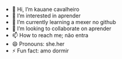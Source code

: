 - 👋 Hi, I’m kauane cavalheiro
- 👀 I’m interested in aprender 
- 🌱 I’m currently learning a mexer no github
- 💞️ I’m looking to collaborate on aprender
- 📫 How to reach me; não entra
- 😄 Pronouns: she.her
- ⚡ Fun fact: amo dormir

<!---
Kauanecavalheiro/Kauanecavalheiro is a ✨ special ✨ repository because its `README.md` (this file) appears on your GitHub profile.
You can click the Preview link to take a look at your changes.
--->
